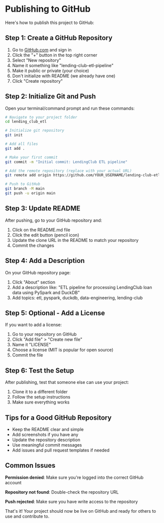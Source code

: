 # Publishing to GitHub

Here's how to publish this project to GitHub:

## Step 1: Create a GitHub Repository

1. Go to [GitHub.com](https://github.com) and sign in
2. Click the "+" button in the top right corner
3. Select "New repository"
4. Name it something like "lending-club-etl-pipeline"
5. Make it public or private (your choice)
6. Don't initialize with README (we already have one)
7. Click "Create repository"

## Step 2: Initialize Git and Push

Open your terminal/command prompt and run these commands:

```bash
# Navigate to your project folder
cd lending_club_etl

# Initialize git repository
git init

# Add all files
git add .

# Make your first commit
git commit -m "Initial commit: LendingClub ETL pipeline"

# Add the remote repository (replace with your actual URL)
git remote add origin https://github.com/YOUR_USERNAME/lending-club-etl-pipeline.git

# Push to GitHub
git branch -M main
git push -u origin main
```

## Step 3: Update README

After pushing, go to your GitHub repository and:

1. Click on the README.md file
2. Click the edit button (pencil icon)
3. Update the clone URL in the README to match your repository
4. Commit the changes

## Step 4: Add a Description

On your GitHub repository page:

1. Click "About" section
2. Add a description like: "ETL pipeline for processing LendingClub loan data using PySpark and DuckDB"
3. Add topics: etl, pyspark, duckdb, data-engineering, lending-club

## Step 5: Optional - Add a License

If you want to add a license:

1. Go to your repository on GitHub
2. Click "Add file" > "Create new file"
3. Name it "LICENSE"
4. Choose a license (MIT is popular for open source)
5. Commit the file

## Step 6: Test the Setup

After publishing, test that someone else can use your project:

1. Clone it to a different folder
2. Follow the setup instructions
3. Make sure everything works

## Tips for a Good GitHub Repository

- Keep the README clear and simple
- Add screenshots if you have any
- Update the repository description
- Use meaningful commit messages
- Add issues and pull request templates if needed

## Common Issues

**Permission denied**: Make sure you're logged into the correct GitHub account

**Repository not found**: Double-check the repository URL

**Push rejected**: Make sure you have write access to the repository

That's it! Your project should now be live on GitHub and ready for others to use and contribute to.
